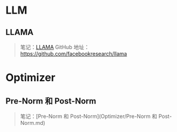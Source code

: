# LLM

## LLAMA

> 笔记：[LLAMA](LLMs/LLAMA.md)
> GitHub 地址： https://github.com/facebookresearch/llama



# Optimizer

## Pre-Norm 和 Post-Norm

> 笔记：[Pre-Norm 和 Post-Norm](Optimizer/Pre-Norm 和 Post-Norm.md)



